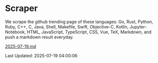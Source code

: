 # Scraper

We scrape the github trending page of these languages: Go, Rust, Python, Ruby, C++, C, Java, Shell, Makefile, Swift, Objective-C, Kotlin, Jupyter-Notebook, HTML, JavaScript, TypeScript, CSS, Vue, TeX, Markdown, and push a markdown result everyday.

[2025-07-19.md](https://github.com/yangwenmai/github-trending-backup/blob/master/2025-07-19.md)

Last Updated: 2025-07-19 04:00:06